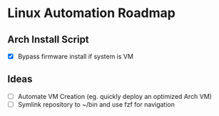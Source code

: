 # Linux Automation Roadmap

## Arch Install Script
- [X] Bypass firmware install if system is VM

## Ideas
- [ ] Automate VM Creation (eg. quickly deploy an optimized Arch VM)
- [ ] Symlink repository to ~/bin and use fzf for navigation